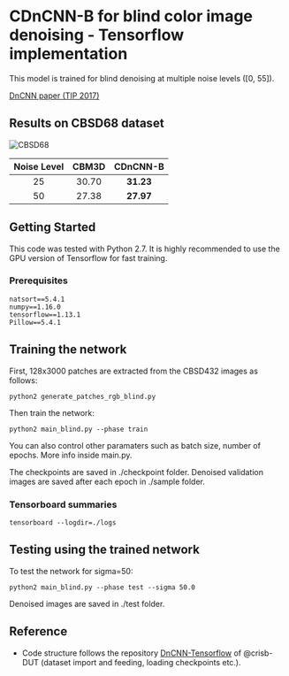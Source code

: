 # CDnCNN-B for blind color image denoising - Tensorflow implementation

This model is trained for blind denoising at multiple noise levels (\[0, 55\]).

[DnCNN paper (TIP 2017)](http://www4.comp.polyu.edu.hk/~cslzhang/paper/DnCNN.pdf)

## Results on CBSD68 dataset
![CBSD68](./imgs/denoised.png)


| Noise Level | CBM3D | CDnCNN-B |
|:-----------:|:-------:|:----------------:|
| 25          | 30.70   | **31.23**        |
| 50          | 27.38   | **27.97**        |

## Getting Started

This code was tested with Python 2.7. It is highly recommended to use the GPU version of Tensorflow for fast training.

### Prerequisites
```
natsort==5.4.1
numpy==1.16.0
tensorflow==1.13.1
Pillow==5.4.1
```

## Training the network

First, 128x3000 patches are extracted from the CBSD432 images as follows:

```
python2 generate_patches_rgb_blind.py
```
Then train the network:
```
python2 main_blind.py --phase train
```
You can also control other paramaters such as batch size, number of epochs. More info inside main.py.

The checkpoints are saved in ./checkpoint folder. Denoised validation images are saved after each epoch in ./sample folder.

### Tensorboard summaries
```
tensorboard --logdir=./logs
```

## Testing using the trained network

To test the network for sigma=50:
```
python2 main_blind.py --phase test --sigma 50.0
```
Denoised images are saved in ./test folder.


## Reference
* Code structure follows the repository [DnCNN-Tensorflow](https://github.com/crisb-DUT/DnCNN-tensorflow) of @crisb-DUT (dataset import and feeding, loading checkpoints etc.).


